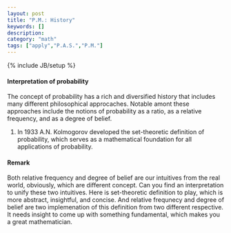 ```yaml
---
layout: post
title: "P.M.: History"
keywords: []
description: 
category: "math"
tags: ["apply","P.A.S.","P.M."]
---
```

{% include JB/setup %}

#### Interpretation of probability
The concept of probability has a rich and diversified history that includes many
different philosophical approcaches. Notable amont these approaches include the
notions of probability as a ratio, as a relative frequency, and as a degree of
belief.


1. In 1933 A.N. Kolmogorov developed the set-theoretic definition of
   probability, which serves as a mathematical foundation for all applications
   of probability.


#### Remark
Both relative frequency and degree of belief are our intuitives from the real
world, obviously, which are different concept. Can you find an interpretation to
unify these two intuitives. Here is set-theoretic definition to play, which is
more abstract, insightful, and concise. And relative frequnecy and degree of
belief are two implemenation of this definition from two different respective.  
It needs insight to come up with something fundamental, which makes you a great
mathematician.
